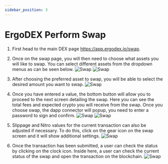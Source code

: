 ```yaml
---
sidebar_position: 3
---
```


# ErgoDEX Perform Swap

1. First head to the main DEX page https://app.ergodex.io/swap.

2. Once on the swap page, you will then need to choose what assets you will like to swap. You can select different assets from the dropdown menus as can be seen below. 
![Swap](/img/user-guides/swap/1.png)
![Swap](/img/user-guides/swap/2.png)

3. After choosing the preferred asset to swap, you will be able to select the desired amount you want to swap.
![Swap](/img/user-guides/swap/3.png)

4. Once you have entered a value, the bottom button will allow you to proceed to the next screen detailing the swap. Here you can see the total fees and expected crypto you will receive from the swap. Once you choose swap, the dapp connector will popup, you need to enter a password to sign and confirm.
![Swap](/img/user-guides/swap/4.png)
![Swap](/img/user-guides/swap/5.png)

5. Slippage and Nitro values for the current transaction can also be adjusted if necessary. To do this, click on the gear icon on the swap screen and it will show additional settings.
![Swap](/img/user-guides/swap/6.png)

6. Once the transaction has been submitted, a user can check the status by clicking on the clock icon. Inside here, a user can check the current status of the swap and open the transaction on the blockchain.
![Swap](/img/user-guides/swap/7.png)